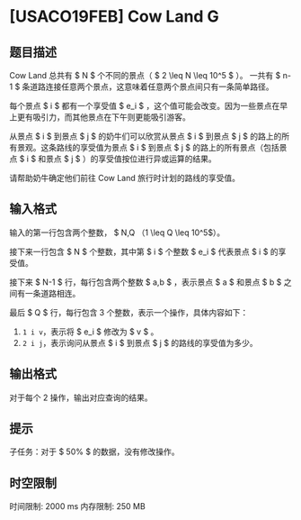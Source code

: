 # [USACO19FEB] Cow Land G

## 题目描述

Cow Land 总共有 $ N $ 个不同的景点（ $ 2 \leq N \leq 10^5 $ ）。 一共有 $ n-1 $ 条道路连接任意两个景点，这意味着任意两个景点间只有一条简单路径。

每个景点 $ i $ 都有一个享受值 $ e_i $ ，这个值可能会改变。因为一些景点在早上更有吸引力，而其他景点在下午则更能吸引游客。

从景点 $ i $ 到景点 $ j $ 的奶牛们可以欣赏从景点 $ i $ 到景点 $ j $ 的路上的所有景观。这条路线的享受值为景点 $ i $ 到景点 $ j $ 的路上的所有景点（包括景点 $ i $ 和景点 $ j $ ）的享受值按位进行异或运算的结果。

请帮助奶牛确定他们前往 Cow Land 旅行时计划的路线的享受值。

## 输入格式

输入的第一行包含两个整数， $ N,Q $（$1 \leq Q \leq 10^5$）。

接下来一行包含 $ N $ 个整数，其中第 $ i $ 个整数 $ e_i $ 代表景点 $ i $ 的享受值。

接下来 $ N-1 $ 行，每行包含两个整数 $ a,b $ ，表示景点 $ a $ 和景点 $ b $ 之间有一条道路相连。

最后 $ Q $ 行，每行包含 3 个整数，表示一个操作，具体内容如下：

1. `1 i v`，表示将 $ e_i $ 修改为 $ v $ 。
2. `2 i j`，表示询问从景点 $ i $ 到景点 $ j $ 的路线的享受值为多少。

## 输出格式

对于每个 2 操作，输出对应查询的结果。

## 提示

子任务：对于 $ 50\% $ 的数据，没有修改操作。

## 时空限制

时间限制: 2000 ms
内存限制: 250 MB
